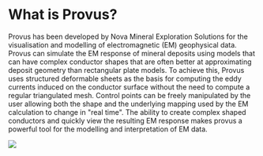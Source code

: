 # What is Provus?

Provus has been developed by Nova Mineral Exploration Solutions for the visualisation and modelling of electromagnetic (EM) geophysical data. Provus can simulate the EM response of mineral deposits using models that can have complex conductor shapes that are often better at approximating deposit geometry than rectangular plate models. To achieve this, Provus uses structured deformable sheets as the basis for computing the eddy currents induced on the conductor surface without the need to compute a regular triangulated mesh. Control points can be freely manipulated by the user allowing both the shape and the underlying mapping used by the EM calculation to change in "real time". The ability to create complex shaped conductors and quickly view the resulting EM response makes provus a powerful tool for the modelling and interpretation of EM data.

![](../images/homescreen.png)
